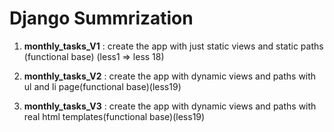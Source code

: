 # Django Summrization

1. **monthly_tasks_V1** : create the app with just static views and static paths (functional base) (less1 => less 18)

1. **monthly_tasks_V2** : create the app with dynamic views and paths with ul and li page(functional base)(less19)

1. **monthly_tasks_V3** : create the app with dynamic views and paths with real html templates(functional base)(less19)
